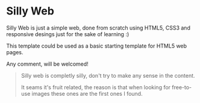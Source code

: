 # Silly Web
Silly Web is just a simple web, done from scratch using HTML5, CSS3 and 
responsive desings just for the sake of learning :)

This template could be used as a basic starting template for HTML5 web pages.

Any comment, will be welcomed!

> Silly web is completly silly, don't try to make any sense in the content. 
>
> It seams it's fruit related, the reason is that when looking for free-to-use 
> images these ones are the first ones I found.